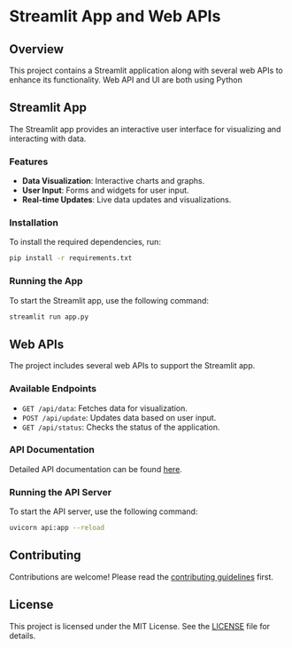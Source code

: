 # Streamlit App and Web APIs

## Overview

This project contains a Streamlit application along with several web APIs to enhance its functionality. Web API and UI are both
using Python

## Streamlit App

The Streamlit app provides an interactive user interface for visualizing and interacting with data.

### Features

- **Data Visualization**: Interactive charts and graphs.
- **User Input**: Forms and widgets for user input.
- **Real-time Updates**: Live data updates and visualizations.

### Installation

To install the required dependencies, run:

```bash
pip install -r requirements.txt
```

### Running the App

To start the Streamlit app, use the following command:

```bash
streamlit run app.py
```

## Web APIs

The project includes several web APIs to support the Streamlit app.

### Available Endpoints

- `GET /api/data`: Fetches data for visualization.
- `POST /api/update`: Updates data based on user input.
- `GET /api/status`: Checks the status of the application.

### API Documentation

Detailed API documentation can be found [here](docs/api.md).

### Running the API Server

To start the API server, use the following command:

```bash
uvicorn api:app --reload
```

## Contributing

Contributions are welcome! Please read the [contributing guidelines](CONTRIBUTING.md) first.

## License

This project is licensed under the MIT License. See the [LICENSE](LICENSE) file for details.